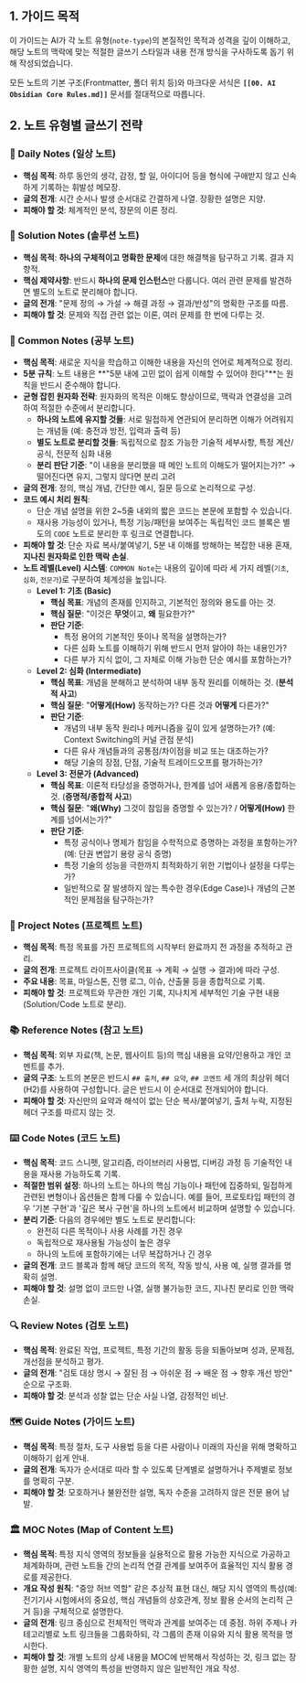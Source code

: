 ## 1. 가이드 목적

이 가이드는 AI가 각 노트 유형(`note-type`)의 본질적인 목적과 성격을 깊이 이해하고, 해당 노트의 맥락에 맞는 적절한 글쓰기 스타일과 내용 전개 방식을 구사하도록 돕기 위해 작성되었습니다.

모든 노트의 기본 구조(Frontmatter, 폴더 위치 등)와 마크다운 서식은 **`[[00. AI Obsidian Core Rules.md]]`** 문서를 절대적으로 따릅니다.

## 2. 노트 유형별 글쓰기 전략

### 📅 Daily Notes (일상 노트)

- **핵심 목적**: 하루 동안의 생각, 감정, 할 일, 아이디어 등을 형식에 구애받지 않고 신속하게 기록하는 휘발성 메모장.
- **글의 전개**: 시간 순서나 발생 순서대로 간결하게 나열. 장황한 설명은 지양.
- **피해야 할 것**: 체계적인 분석, 장문의 이론 정리.
    
### 🔬 Solution Notes (솔루션 노트)

- **핵심 목적**: **하나의 구체적이고 명확한 문제**에 대한 해결책을 탐구하고 기록. 결과 지향적.
- **핵심 제약사항**: 반드시 **하나의 문제 인스턴스**만 다룹니다. 여러 관련 문제를 발견하면 별도의 노트로 분리해야 합니다.
- **글의 전개**: "문제 정의 → 가설 → 해결 과정 → 결과/반성"의 명확한 구조를 따름.
- **피해야 할 것**: 문제와 직접 관련 없는 이론, 여러 문제를 한 번에 다루는 것.

### 📝 Common Notes (공부 노트)

- **핵심 목적**: 새로운 지식을 학습하고 이해한 내용을 자신의 언어로 체계적으로 정리.
- **5분 규칙**: 노트 내용은 **"5분 내에 고민 없이 쉽게 이해할 수 있어야 한다"**는 원칙을 반드시 준수해야 합니다.
- **균형 잡힌 원자화 전략**: 원자화의 목적은 이해도 향상이므로, 맥락과 연결성을 고려하여 적절한 수준에서 분리합니다.
  - **하나의 노트에 유지할 것들**: 서로 밀접하게 연관되어 분리하면 이해가 어려워지는 개념들 (예: 충전과 방전, 입력과 출력 등)
  - **별도 노트로 분리할 것들**: 독립적으로 참조 가능한 기술적 세부사항, 특정 계산/공식, 전문적 심화 내용
  - **분리 판단 기준**: "이 내용을 분리했을 때 메인 노트의 이해도가 떨어지는가?" → 떨어진다면 유지, 그렇지 않다면 분리 고려
- **글의 전개**: 정의, 핵심 개념, 간단한 예시, 질문 등으로 논리적으로 구성.
- **코드 예시 처리 원칙**:
    - 단순 개념 설명을 위한 2~5줄 내외의 짧은 코드는 본문에 포함할 수 있습니다.
    - 재사용 가능성이 있거나, 특정 기능/패턴을 보여주는 독립적인 코드 블록은 별도의 `CODE` 노트로 분리한 후 링크로 연결합니다.
- **피해야 할 것**: 단순 자료 복사/붙여넣기, 5분 내 이해를 방해하는 복잡한 내용 혼재, **지나친 원자화로 인한 맥락 손실**.
- **노트 레벨(Level) 시스템**: `COMMON Note`는 내용의 깊이에 따라 세 가지 레벨(`기초`, `심화`, `전문가`)로 구분하여 체계성을 높입니다.
    - **Level 1: 기초 (Basic)**
        - **핵심 목표**: 개념의 존재를 인지하고, 기본적인 정의와 용도를 아는 것.
        - **핵심 질문**: "이것은 **무엇**이고, **왜** 필요한가?"
        - **판단 기준**:
            - 특정 용어의 기본적인 뜻이나 목적을 설명하는가?
            - 다른 심화 노트를 이해하기 위해 반드시 먼저 알아야 하는 내용인가?
            - 다른 부가 지식 없이, 그 자체로 이해 가능한 단순 예시를 포함하는가?
    - **Level 2: 심화 (Intermediate)**
        - **핵심 목표**: 개념을 분해하고 분석하여 내부 동작 원리를 이해하는 것. (**분석적 사고**)
        - **핵심 질문**: "**어떻게(How)** 동작하는가? 다른 것과 **어떻게** 다른가?"
        - **판단 기준**:
            - 개념의 내부 동작 원리나 메커니즘을 깊이 있게 설명하는가? (예: Context Switching의 커널 관점 분석)
            - 다른 유사 개념들과의 공통점/차이점을 비교 또는 대조하는가?
            - 해당 기술의 장점, 단점, 기술적 트레이드오프를 평가하는가?
    - **Level 3: 전문가 (Advanced)**
        - **핵심 목표**: 이론적 타당성을 증명하거나, 한계를 넘어 새롭게 응용/종합하는 것. (**증명적/종합적 사고**)
        - **핵심 질문**: "**왜(Why)** 그것이 참임을 증명할 수 있는가? / **어떻게(How)** 한계를 넘어서는가?"
        - **판단 기준**:
            - 특정 공식이나 명제가 참임을 수학적으로 증명하는 과정을 포함하는가? (예: 단권 변압기 용량 공식 증명)
            - 특정 기술의 성능을 극한까지 최적화하기 위한 기법이나 설정을 다루는가?
            - 일반적으로 잘 발생하지 않는 특수한 경우(Edge Case)나 개념의 근본적인 문제점을 탐구하는가?

### 🚀 Project Notes (프로젝트 노트)

- **핵심 목적**: 특정 목표를 가진 프로젝트의 시작부터 완료까지 전 과정을 추적하고 관리.
- **글의 전개**: 프로젝트 라이프사이클(목표 → 계획 → 실행 → 결과)에 따라 구성.
- **주요 내용**: 목표, 마일스톤, 진행 로그, 이슈, 산출물 등을 종합적으로 기록.
- **피해야 할 것**: 프로젝트와 무관한 개인 기록, 지나치게 세부적인 기술 구현 내용 (Solution/Code 노트로 분리).

### 📚 Reference Notes (참고 노트)

- **핵심 목적**: 외부 자료(책, 논문, 웹사이트 등)의 핵심 내용을 요약/인용하고 개인 코멘트를 추가.
- **글의 구조**: 노트의 본문은 반드시 `## 출처`, `## 요약`, `## 코멘트` 세 개의 최상위 헤더(H2)를 사용하여 구성합니다. 글은 반드시 이 순서대로 전개되어야 합니다.
- **피해야 할 것**: 자신만의 요약과 해석이 없는 단순 복사/붙여넣기, 출처 누락, 지정된 헤더 구조를 따르지 않는 것.

### ⌨️ Code Notes (코드 노트)

- **핵심 목적**: 코드 스니펫, 알고리즘, 라이브러리 사용법, 디버깅 과정 등 기술적인 내용을 재사용 가능하도록 기록.
- **적절한 범위 설정**: 하나의 노트는 하나의 핵심 기능이나 패턴에 집중하되, 밀접하게 관련된 변형이나 옵션들은 함께 다룰 수 있습니다. 예를 들어, 프로토타입 패턴의 경우 '기본 구현'과 '깊은 복사 구현'을 하나의 노트에서 비교하며 설명할 수 있습니다.
- **분리 기준**: 다음의 경우에만 별도 노트로 분리합니다:
  - 완전히 다른 목적이나 사용 사례를 가진 경우
  - 독립적으로 재사용될 가능성이 높은 경우  
  - 하나의 노트에 포함하기에는 너무 복잡하거나 긴 경우
- **글의 전개**: 코드 블록과 함께 해당 코드의 목적, 작동 방식, 사용 예, 실행 결과를 명확히 설명.
- **피해야 할 것**: 설명 없이 코드만 나열, 실행 불가능한 코드, 지나친 분리로 인한 맥락 손실.

### 🔍 Review Notes (검토 노트)

- **핵심 목적**: 완료된 작업, 프로젝트, 특정 기간의 활동 등을 되돌아보며 성과, 문제점, 개선점을 분석하고 평가.
- **글의 전개**: "검토 대상 명시 → 잘된 점 → 아쉬운 점 → 배운 점 → 향후 개선 방안" 순으로 구조화.
- **피해야 할 것**: 분석과 성찰 없는 단순 사실 나열, 감정적인 비난.

### 🗺️ Guide Notes (가이드 노트)

- **핵심 목적**: 특정 절차, 도구 사용법 등을 다른 사람이나 미래의 자신을 위해 명확하고 이해하기 쉽게 안내.
- **글의 전개**: 독자가 순서대로 따라 할 수 있도록 단계별로 설명하거나 주제별로 정보를 명확히 구분.
- **피해야 할 것**: 모호하거나 불완전한 설명, 독자 수준을 고려하지 않은 전문 용어 남발.

### 🏛️ MOC Notes (Map of Content 노트)

- **핵심 목적**: 특정 지식 영역의 정보들을 실용적으로 활용 가능한 지식으로 가공하고 체계화하며, 관련 노트들 간의 논리적 연결 관계를 보여주어 효율적인 지식 활용 경로를 제공한다.
- **개요 작성 원칙**: "중앙 허브 역할" 같은 추상적 표현 대신, 해당 지식 영역의 특성(예: 전기기사 시험에서의 중요성, 핵심 개념들의 상호관계, 정보 활용 순서의 논리적 근거 등)을 구체적으로 설명한다.
- **글의 전개**: 링크 중심으로 전체적인 맥락과 관계를 보여주는 데 중점. 하위 주제나 카테고리별로 노트 링크들을 그룹화하되, 각 그룹의 존재 이유와 지식 활용 목적을 명시한다.
- **피해야 할 것**: 개별 노트의 상세 내용을 MOC에 반복해서 작성하는 것, 링크 없는 장황한 설명, 지식 영역의 특성을 반영하지 않은 일반적인 개요 작성.